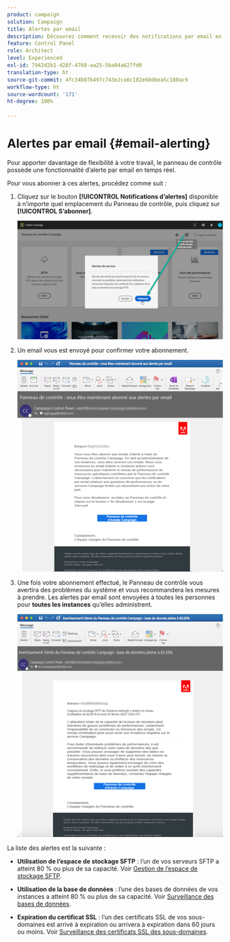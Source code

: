 ```yaml
---
product: campaign
solution: Campaign
title: Alertes par email
description: Découvrez comment recevoir des notifications par email en cas de problèmes liés à vos instances Campaign
feature: Control Panel
role: Architect
level: Experienced
exl-id: 7942d2b1-d28f-4760-aa25-5ba94a627fd0
translation-type: ht
source-git-commit: 4fc34b07b497c743e2ca6c182e68d6ea5c180ac9
workflow-type: ht
source-wordcount: '171'
ht-degree: 100%

---
```


# Alertes par email {#email-alerting}

Pour apporter davantage de flexibilité à votre travail, le panneau de contrôle possède une fonctionnalité d’alerte par email en temps réel.

Pour vous abonner à ces alertes, procédez comme suit :

1. Cliquez sur le bouton **[!UICONTROL Notifications d’alertes]** disponible à n’importe quel emplacement du Panneau de contrôle, puis cliquez sur **[!UICONTROL S’abonner]**.

   ![](assets/subscribing.png)

1. Un email vous est envoyé pour confirmer votre abonnement.

   ![](assets/email_subscription.png)

1. Une fois votre abonnement effectué, le Panneau de contrôle vous avertira des problèmes du système et vous recommandera les mesures à prendre. Les alertes par email sont envoyées à toutes les personnes pour **toutes les instances** qu’elles administrent.

   ![](assets/alert_sample.png)


La liste des alertes est la suivante :

* **Utilisation de l’espace de stockage SFTP** : l’un de vos serveurs SFTP a atteint 80 % ou plus de sa capacité. Voir [Gestion de l’espace de stockage SFTP](../../sftp/using/sftp-storage-management.md).

* **Utilisation de la base de données** : l’une des bases de données de vos instances a atteint 80 % ou plus de sa capacité. Voir [Surveillance des bases de données](../../performance-monitoring/using/database-monitoring.md).

* **Expiration du certificat SSL** : l’un des certificats SSL de vos sous-domaines est arrivé à expiration ou arrivera à expiration dans 60 jours ou moins. Voir [Surveillance des certificats SSL des sous-domaines](../../subdomains-certificates/using/monitoring-ssl-certificates.md).
